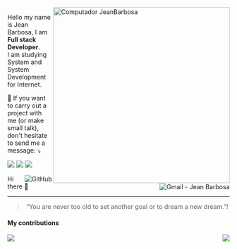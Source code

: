 <img src="https://raw.githubusercontent.com/MicaelliMedeiros/micaellimedeiros/master/image/computer-illustration.png" min-width="400px" max-width="400px" width="400px" align="right" alt="Computador JeanBarbosa">

<p align="left"> 
  Hello my name is Jean Barbosa, I am <strong>Full stack Developer</strong>.<br>
  I am studying System and System Development for Internet.
</p>

<p align="left">
  💌 If you want to carry out a project with me (or make small talk), don't hesitate to send me a message: ⤵️
</p>

<p align="left">
  <a href="https://www.instagram.com/jean.bsantos/" alt="Instagram">
  <img src="https://img.shields.io/badge/-Instagram-DF0174?style=for-the-badge&logo=instagram&logoColor=white&link=https://www.instagram.com/jean.bsantos/"/></a>
  
  <a href="https://www.linkedin.com/in/jean-barbosa" alt="Linkedin">
  <img src="https://img.shields.io/badge/-Linkedin-0e76a8?style=for-the-badge&logo=Linkedin&logoColor=white&link=https://www.linkedin.com/in/jean-barbosa" /></a>

  <a href="https://web.facebook.com/jean.barbosa.710" alt="Facebook">
  <img src="https://img.shields.io/badge/-Facebook-3b5998?style=for-the-badge&logo=facebook&logoColor=white&link=https://web.facebook.com/jean.barbosa.710/"/></a>
</p>

<a href="https://github.com/JeanBarbosa"><img align="right" alt="GitHub" src="https://img.shields.io/badge/dynamic/json?logo=github&label=GitHub+Followers&labelColor=282c34&color=181717&query=%24.data.totalSubs&url=https%3A%2F%2Fapi.spencerwoo.com%2Fsubstats%2F%3Fsource%3Dgithub%26queryKey%3DJeanBarbosa&longCache=true"/></a>

<a href="mailto:programmer.jean@gmail.com" target="_blank" >
  <img align="right" alt="Gmail - Jean Barbosa" src="https://img.shields.io/badge/-Gmail-c14438?style=flat-square&logo=Gmail&logoColor=white&link=mailto:programmer.jean@gmail.com&longCache=true">
</a>



Hi there 👋

---

<blockquote align="center">“You are never too old to set another goal or to dream a new dream.”!</blockquote>


#### My contributions
<p align="left">
<a align="left" href="https://github.com/JeanBarbosa/github-readme-stats">
  <img align="left" src="https://github-readme-stats.vercel.app/api?username=JeanBarbosa&count_private=true&show_icons=true&theme=dracula" />
</a>
<a align="right" href="https://github.com/JeanBarbosa/github-readme-stats">
  <img align="right" src="https://github-readme-stats.vercel.app/api/top-langs/?username=JeanBarbosa&theme=dracula" />
</a>
</p>

<!--
[![forthebadge](https://forthebadge.com/images/badges/winter-is-coming.svg)](https://forthebadge.com)

<!--
**JeanBarbosa/JeanBarbosa** is a ✨ _special_ ✨ repository because its `README.md` (this file) appears on your GitHub profile.

